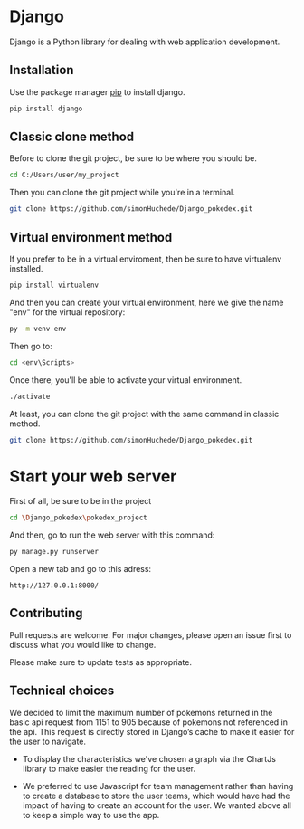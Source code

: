 # Django

Django is a Python library for dealing with web application development.

## Installation

Use the package manager [pip](https://pip.pypa.io/en/stable/) to install django.

```bash
pip install django
```

## Classic clone method
Before to clone the git project, be sure to be where you should be.
```bash
cd C:/Users/user/my_project
```
Then you can clone the git project while you're in a terminal.
```bash
git clone https://github.com/simonHuchede/Django_pokedex.git
```

## Virtual environment method
If you prefer to be in a virtual enviroment, then be sure to have virtualenv installed.
```bash
pip install virtualenv
```
And then you can create your virtual environment, here we give the name "env" for the virtual repository:
```bash
py -m venv env
```
Then go to:
```bash
cd <env\Scripts>
```
Once there, you'll be able to activate your virtual environment.
```bash
./activate
```
At least, you can clone the git project with the same command in classic method.
```bash
git clone https://github.com/simonHuchede/Django_pokedex.git
```


# Start your web server
First of all, be sure to be in the project
```bash
cd \Django_pokedex\pokedex_project
```
And then, go to run the web server with this command:
```bash
py manage.py runserver
```
Open a new tab and go to this adress:
```
http://127.0.0.1:8000/
```

## Contributing

Pull requests are welcome. For major changes, please open an issue first
to discuss what you would like to change.

Please make sure to update tests as appropriate.

## Technical choices

We decided to limit the maximum number of pokemons returned in the basic api request from 1151 to 905 because of pokemons not referenced in the api. This request is directly stored in Django’s cache to make it easier for the user to navigate.

- To display the characteristics we've chosen a graph via the ChartJs library to make easier the reading for the user.

- We preferred to use Javascript for team management rather than having to create a database to store the user teams, which would have had the impact of having to create an account for the user. We wanted above all to keep a simple way to use the app.

